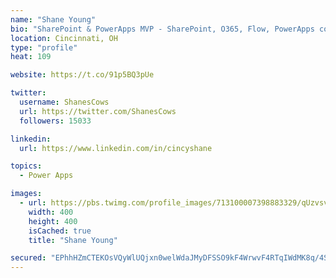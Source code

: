 ```yaml
---
name: "Shane Young"
bio: "SharePoint & PowerApps MVP - SharePoint, O365, Flow, PowerApps consulting? @PowerApps911 | Pure Snark? You found it."
location: Cincinnati, OH
type: "profile"
heat: 109

website: https://t.co/91p5BQ3pUe

twitter:
  username: ShanesCows
  url: https://twitter.com/ShanesCows
  followers: 15033

linkedin:
  url: https://www.linkedin.com/in/cincyshane

topics:
  - Power Apps

images:
  - url: https://pbs.twimg.com/profile_images/713100007398883329/qUzvsvQ3_400x400.jpg
    width: 400
    height: 400
    isCached: true
    title: "Shane Young"

secured: "EPhhHZmCTEKOsVQyWlUQjxn0welWdaJMyDFSSO9kF4WrwvF4RTqIWdMK8q/4S32LOfgrBDGg1bdRwQi3E5Iw2vf0Kd2NrfJwgB67oCB5Hl6m9r+wawizsT8cCe1fWawIAHft/LOLMFzzX9baaneXP2+aPOV1OS8hfII2d2j8VS3l9y1CJbKAOLhn6xmmnyJM4q7vmBfVnlJsM3quyxGFRoZ5YPyw06+oxBMWw7iaM8vAdxOsScfBrz9Q0Cbv+fEqoimy+DAvGEQZ4L8E28hnlXx2pCfOsl3H3KJkyhqQz56T1tnzAA3kwI8M1VQI7k5WCNCWl2m9lQ+B2KSxJ/XeEaeCNCBST33Oy3svrOugZ7ULKBCrveWiFGyYFcREMWGSROK8z27yxsKgjCWQTj2oE+2N4/97bdt2uXKYK/jeN40=;0TXV86q0wltaAXRmI1it5g=="
---
```


